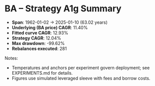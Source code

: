 # BA – Strategy A1g Summary

- **Span**: 1962-01-02 → 2025-01-10 (63.02 years)
- **Underlying (BA price) CAGR**: 11.40%
- **Fitted curve CAGR**: 12.93%
- **Strategy CAGR**: 12.04%
- **Max drawdown**: -99.62%
- **Rebalances executed**: 281

Notes:

- Temperatures and anchors per experiment govern deployment; see EXPERIMENTS.md for details.
- Figures use simulated leveraged sleeve with fees and borrow costs.
